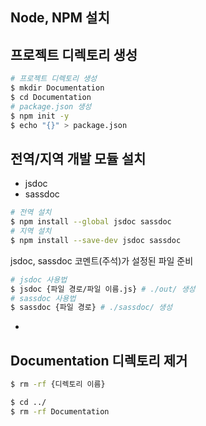## Node, NPM 설치

## 프로젝트 디렉토리 생성

```sh
# 프로젝트 디렉토리 생성
$ mkdir Documentation
$ cd Documentation
# package.json 생성
$ npm init -y
$ echo "{}" > package.json
```

## 전역/지역 개발 모듈 설치

- jsdoc
- sassdoc

```sh
# 전역 설치
$ npm install --global jsdoc sassdoc
# 지역 설치
$ npm install --save-dev jsdoc sassdoc
```

jsdoc, sassdoc 코멘트(주석)가 설정된 파일 준비

```sh
# jsdoc 사용법
$ jsdoc {파일 경로/파일 이름.js} # ./out/ 생성
# sassdoc 사용법
$ sassdoc {파일 경로} # ./sassdoc/ 생성
```

-

## Documentation 디렉토리 제거

```sh
$ rm -rf {디렉토리 이름}

$ cd ../
$ rm -rf Documentation
```

